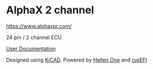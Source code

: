 # AlphaX 2 channel

https://www.alphaxpr.com/

24 pin / 2 channel ECU

[User Documentation](https://github.com/rusefi/rusefi/wiki/AlphaX-2chan)

Designed using [KiCAD](https://www.kicad.org/). Powered by [Hellen One](https://github.com/andreika-git/hellen-one) and [rusEFI](https://github.com/rusefi/rusefi)
